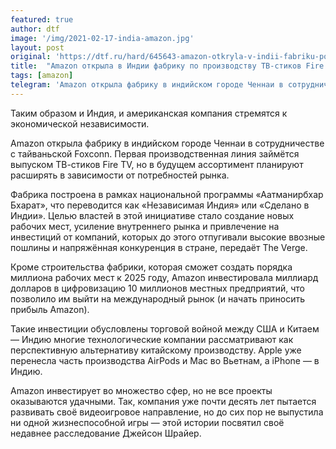 ```yaml
---
featured: true
author: dtf
image: '/img/2021-02-17-india-amazon.jpg'
layout: post
original: 'https://dtf.ru/hard/645643-amazon-otkryla-v-indii-fabriku-po-proizvodstvu-tv-stikov-fire-tv'
title:  "Amazon открыла в Индии фабрику по производству ТВ-стиков Fire TV"
tags: [amazon]
telegram: 'Amazon открыла фабрику в индийском городе Ченнаи в сотрудничестве с тайваньской Foxconn. Amazon инвестировала миллиард долларов в цифровизацию 10 миллионов местных предприятий. Такие инвестиции обусловлены торговой войной между США и Китаем — Индию многие технологические компании рассматривают как перспективную альтернативу китайскому производству.'
---
```

Таким образом и Индия, и американская компания стремятся к экономической независимости.

Amazon открыла фабрику в индийском городе Ченнаи в сотрудничестве с тайваньской Foxconn. Первая производственная линия займётся выпуском ТВ-стиков Fire TV, но в будущем ассортимент планируют расширять в зависимости от потребностей рынка.

Фабрика построена в рамках национальной программы «Аатманирбхар Бхарат», что переводится как «Независимая Индия» или «Сделано в Индии». Целью властей в этой инициативе стало создание новых рабочих мест, усиление внутреннего рынка и привлечение на инвестиций от компаний, которых до этого отпугивали высокие ввозные пошлины и напряжённая конкуренция в стране, передаёт The Verge.

Кроме строительства фабрики, которая сможет создать порядка миллиона рабочих мест к 2025 году, Amazon инвестировала миллиард долларов в цифровизацию 10 миллионов местных предприятий, что позволило им выйти на международный рынок (и начать приносить прибыль Amazon).

Такие инвестиции обусловлены торговой войной между США и Китаем — Индию многие технологические компании рассматривают как перспективную альтернативу китайскому производству. Apple уже перенесла часть производства AirPods и Mac во Вьетнам, а iPhone — в Индию.

Amazon инвестирует во множество сфер, но не все проекты оказываются удачными. Так, компания уже почти десять лет пытается развивать своё видеоигровое направление, но до сих пор не выпустила ни одной жизнеспособной игры — этой истории посвятил своё недавнее расследование Джейсон Шрайер.

